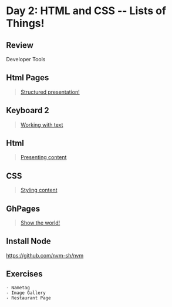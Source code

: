 Day 2: HTML and CSS -- Lists of Things!
===

## Review

Developer Tools

## Html Pages

> [Structured presentation!](./notes/html-pages.md)

## Keyboard 2

> [Working with text](./notes/keyboard.md)

## Html

> [Presenting content](./notes/html.md)

## CSS

> [Styling content](./notes/css.md)

## GhPages

> [Show the world!](./notes/gh-pages.md)

## Install Node

https://github.com/nvm-sh/nvm


## Exercises
    - Nametag
    - Image Gallery
    - Restaurant Page